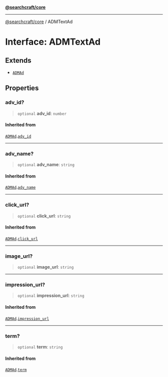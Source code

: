 [**@searchcraft/core**](/reference/sdk/core/README.md)

***

[@searchcraft/core](/reference/sdk/core/globals.md) / ADMTextAd

# Interface: ADMTextAd

## Extends

- [`ADMAd`](/reference/sdk/core/interfaces/ADMAd.md)

## Properties

### adv\_id?

> `optional` **adv\_id**: `number`

#### Inherited from

[`ADMAd`](/reference/sdk/core/interfaces/ADMAd.md).[`adv_id`](/reference/sdk/core/interfaces/ADMAd.md#adv_id)

***

### adv\_name?

> `optional` **adv\_name**: `string`

#### Inherited from

[`ADMAd`](/reference/sdk/core/interfaces/ADMAd.md).[`adv_name`](/reference/sdk/core/interfaces/ADMAd.md#adv_name)

***

### click\_url?

> `optional` **click\_url**: `string`

#### Inherited from

[`ADMAd`](/reference/sdk/core/interfaces/ADMAd.md).[`click_url`](/reference/sdk/core/interfaces/ADMAd.md#click_url)

***

### image\_url?

> `optional` **image\_url**: `string`

***

### impression\_url?

> `optional` **impression\_url**: `string`

#### Inherited from

[`ADMAd`](/reference/sdk/core/interfaces/ADMAd.md).[`impression_url`](/reference/sdk/core/interfaces/ADMAd.md#impression_url)

***

### term?

> `optional` **term**: `string`

#### Inherited from

[`ADMAd`](/reference/sdk/core/interfaces/ADMAd.md).[`term`](/reference/sdk/core/interfaces/ADMAd.md#term)
